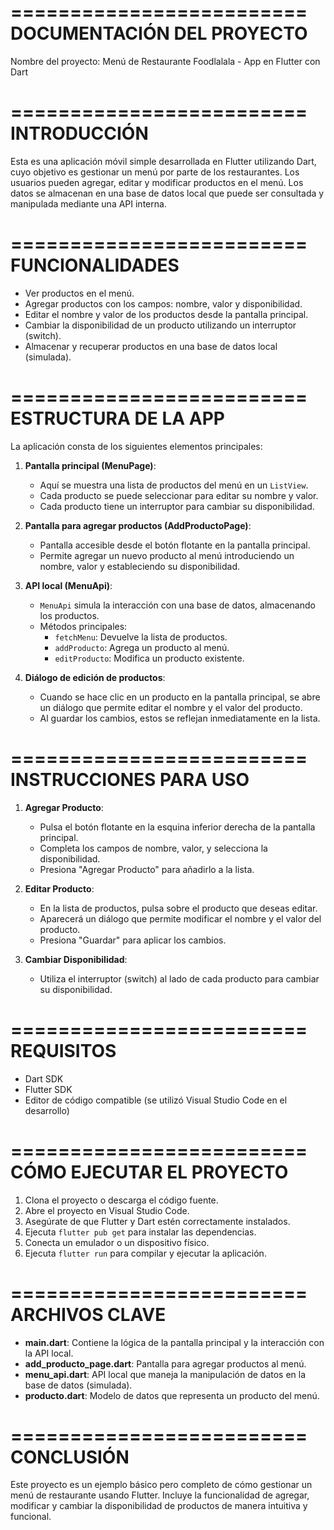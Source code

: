 =========================
  DOCUMENTACIÓN DEL PROYECTO
=========================

Nombre del proyecto: Menú de Restaurante Foodlalala - App en Flutter con Dart

=========================
  INTRODUCCIÓN
=========================

Esta es una aplicación móvil simple desarrollada en Flutter utilizando Dart, cuyo objetivo es gestionar un menú por parte de los restaurantes.
Los usuarios pueden agregar, editar y modificar productos en el menú. Los datos se almacenan en una base de datos local que puede
ser consultada y manipulada mediante una API interna.

=========================
  FUNCIONALIDADES
=========================

- Ver productos en el menú.
- Agregar productos con los campos: nombre, valor y disponibilidad.
- Editar el nombre y valor de los productos desde la pantalla principal.
- Cambiar la disponibilidad de un producto utilizando un interruptor (switch).
- Almacenar y recuperar productos en una base de datos local (simulada).

=========================
  ESTRUCTURA DE LA APP
=========================

La aplicación consta de los siguientes elementos principales:

1. **Pantalla principal (MenuPage)**:
   - Aquí se muestra una lista de productos del menú en un `ListView`.
   - Cada producto se puede seleccionar para editar su nombre y valor.
   - Cada producto tiene un interruptor para cambiar su disponibilidad.

2. **Pantalla para agregar productos (AddProductoPage)**:
   - Pantalla accesible desde el botón flotante en la pantalla principal.
   - Permite agregar un nuevo producto al menú introduciendo un nombre, valor y estableciendo su disponibilidad.

3. **API local (MenuApi)**:
   - `MenuApi` simula la interacción con una base de datos, almacenando los productos.
   - Métodos principales:
     - `fetchMenu`: Devuelve la lista de productos.
     - `addProducto`: Agrega un producto al menú.
     - `editProducto`: Modifica un producto existente.

4. **Diálogo de edición de productos**:
   - Cuando se hace clic en un producto en la pantalla principal, se abre un diálogo que permite editar el nombre y el valor del producto.
   - Al guardar los cambios, estos se reflejan inmediatamente en la lista.

=========================
  INSTRUCCIONES PARA USO
=========================

1. **Agregar Producto**:
   - Pulsa el botón flotante en la esquina inferior derecha de la pantalla principal.
   - Completa los campos de nombre, valor, y selecciona la disponibilidad.
   - Presiona "Agregar Producto" para añadirlo a la lista.

2. **Editar Producto**:
   - En la lista de productos, pulsa sobre el producto que deseas editar.
   - Aparecerá un diálogo que permite modificar el nombre y el valor del producto.
   - Presiona "Guardar" para aplicar los cambios.

3. **Cambiar Disponibilidad**:
   - Utiliza el interruptor (switch) al lado de cada producto para cambiar su disponibilidad.

=========================
  REQUISITOS
=========================

- Dart SDK
- Flutter SDK
- Editor de código compatible (se utilizó Visual Studio Code en el desarrollo)

=========================
  CÓMO EJECUTAR EL PROYECTO
=========================

1. Clona el proyecto o descarga el código fuente.
2. Abre el proyecto en Visual Studio Code.
3. Asegúrate de que Flutter y Dart estén correctamente instalados.
4. Ejecuta `flutter pub get` para instalar las dependencias.
5. Conecta un emulador o un dispositivo físico.
6. Ejecuta `flutter run` para compilar y ejecutar la aplicación.

=========================
  ARCHIVOS CLAVE
=========================

- **main.dart**: Contiene la lógica de la pantalla principal y la interacción con la API local.
- **add_producto_page.dart**: Pantalla para agregar productos al menú.
- **menu_api.dart**: API local que maneja la manipulación de datos en la base de datos (simulada).
- **producto.dart**: Modelo de datos que representa un producto del menú.

=========================
  CONCLUSIÓN
=========================

Este proyecto es un ejemplo básico pero completo de cómo gestionar un menú de restaurante usando Flutter. Incluye la funcionalidad 
de agregar, modificar y cambiar la disponibilidad de productos de manera intuitiva y funcional.
